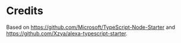 # Credits

Based on https://github.com/Microsoft/TypeScript-Node-Starter and https://github.com/Xzya/alexa-typescript-starter.
